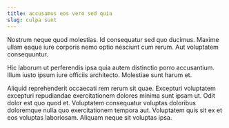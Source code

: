 ```yaml
---
title: accusamus eos vero sed quia
slug: culpa sunt
---
```


Nostrum neque quod molestias. Id consequatur sed quo ducimus. Maxime ullam eaque iure corporis nemo optio nesciunt cum rerum. Aut voluptatem consequuntur.

Hic laborum ut perferendis ipsa quia autem distinctio porro accusantium. Illum iusto ipsum iure officiis architecto. Molestiae sunt harum et.

Aliquid reprehenderit occaecati rem rerum sit quae. Excepturi voluptatem excepturi repudiandae exercitationem dolores minima sunt ipsam ut. Odit dolor est quo quod et. Voluptatem consequatur voluptas doloribus doloremque nulla quo exercitationem tempora aut. Voluptatem quis sit ex et eos voluptas laboriosam. Aliquam neque sit voluptas ipsa.
